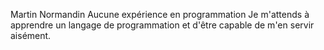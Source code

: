Martin Normandin
Aucune expérience en programmation
Je m'attends à apprendre un langage de programmation et d'être capable de m'en servir aisément.